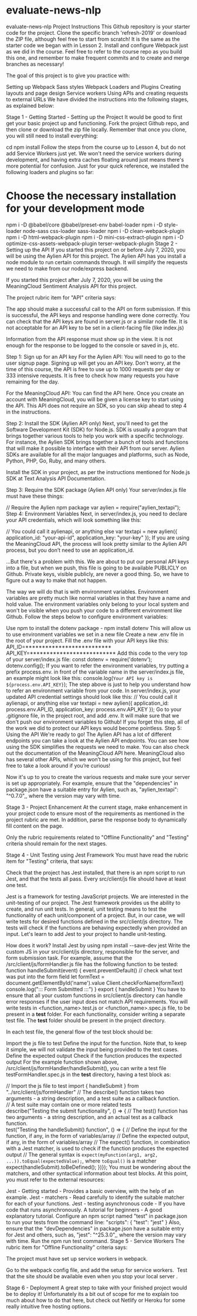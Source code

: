 # evaluate-news-nlp
evaluate-news-nlp
Project Instructions
This Github repository is your starter code for the project. Clone the specific branch 'refresh-2019' or download the ZIP file, although feel free to start from scratch! It is the same as the starter code we began with in Lesson 2. Install and configure Webpack just as we did in the course. Feel free to refer to the course repo as you build this one, and remember to make frequent commits and to create and merge branches as necessary!

The goal of this project is to give you practice with:

Setting up Webpack
Sass styles
Webpack Loaders and Plugins
Creating layouts and page design
Service workers
Using APIs and creating requests to external URLs
We have divided the instructions into the following stages, as explained below:

Stage 1 - Getting Started - Setting up the Project
It would be good to first get your basic project up and functioning. Fork the project Github repo, and then clone or download the zip file locally. Remember that once you clone, you will still need to install everything:

cd <project directory>
npm install
Follow the steps from the course up to Lesson 4, but do not add Service Workers just yet. We won't need the service workers during development, and having extra caches floating around just means there's more potential for confusion. Just for your quick reference, we installed the following loaders and plugins so far:

# Choose the necessary installation for your development mode
npm i -D @babel/core @babel/preset-env babel-loader
npm i -D style-loader node-sass css-loader sass-loader
npm i -D clean-webpack-plugin
npm i -D html-webpack-plugin
npm i -D mini-css-extract-plugin
npm i -D optimize-css-assets-webpack-plugin terser-webpack-plugin
Stage 2 - Setting up the API
If you started this project on or before July 7, 2020, you will be using the Aylien API for this project. The Aylien API has you install a node module to run certain commands through. It will simplify the requests we need to make from our node/express backend.

If you started this project after July 7, 2020, you will be using the MeaningCloud Sentiment Analysis API for this project.

The project rubric item for "API" criteria says:

The app should make a successful call to the API on form submission. If this is successful, the API keys and response handling were done correctly. You can check that the API keys are found in server.js or a similar node file. It is not acceptable for an API key to be set in a client-facing file (like index.js)

Information from the API response must show up in the view. It is not enough for the response to be logged to the console or saved in js, etc.

Step 1: Sign up for an API key
For the Aylien API: You will need to go to the user signup page. Signing up will get you an API key. Don't worry, at the time of this course, the API is free to use up to 1000 requests per day or 333 intensive requests. It is free to check how many requests you have remaining for the day.

For the MeaningCloud API: You can find the API here. Once you create an account with MeaningCloud, you will be given a license key to start using the API. This API does not require an SDK, so you can skip ahead to step 4 in the instructions.

Step 2: Install the SDK (Aylien API only)
Next, you'll need to get the Software Development Kit (SDK) for Node.js. SDK is usually a program that brings together various tools to help you work with a specific technology. For instance, the Aylien SDK brings together a bunch of tools and functions that will make it possible to interface with their API from our server. Aylien SDKs are available for all the major languages and platforms, such as Node, Python, PHP, Go, Ruby, and many others.

Install the SDK in your project, as per the instructions mentioned for Node.js SDK at Text Analysis API Documentation.

Step 3: Require the SDK package (Aylien API only)
Your server/index.js file must have these things:

// Require the Aylien npm package
var aylien = require("aylien_textapi");
Step 4: Environment Variables
Next, in server/index.js, you need to declare your API credentials, which will look something like this:

// You could call it aylienapi, or anything else
var textapi = new aylien({
  application_id: "your-api-id",
  application_key: "your-key"
});
If you are using the MeaningCloud API, the process will look pretty similar to the Aylien API process, but you don’t need to use an application_id.

...But there's a problem with this. We are about to put our personal API keys into a file, but when we push, this file is going to be available PUBLICLY on Github. Private keys, visible publicly, are never a good thing. So, we have to figure out a way to make that not happen.

The way we will do that is with environment variables. Environment variables are pretty much like normal variables in that they have a name and hold value. The environment variables only belong to your local system and won't be visible when you push your code to a different environment like Github. Follow the steps below to configure environment variables:

Use npm to install the dotenv package - npm install dotenv This will allow us to use environment variables we set in a new file
Create a new .env file in the root of your project.
Fill the .env file with your API keys like this:
API_ID=**************************
API_KEY=**************************
Add this code to the very top of your server/index.js file:
const dotenv = require('dotenv');
dotenv.config();
If you want to refer the environment variables, try putting a prefix process.env. in front of the variable name in the server/index.js file, an example might look like this:
console.log(`Your API key is ${process.env.API_KEY}`);
The step above is just to help you understand how to refer an environment variable from your code. In server/index.js, your updated API credential settings should look like this:
// You could call it aylienapi, or anything else
var textapi = new aylien({
   application_id: process.env.API_ID,
   application_key: process.env.API_KEY
});
Go to your .gitignore file, in the project root, and add .env. It will make sure that we don't push our environment variables to Github! If you forget this step, all of the work we did to protect our API keys would become pointless.
Step 5: Using the API
We're ready to go! The Aylien API has a lot of different endpoints you can take a look at the Aylien API endpoints. You can see how using the SDK simplifies the requests we need to make. You can also check out the documentation of the MeaningCloud API here. MeaningCloud also has several other APIs, which we won’t be using for this project, but feel free to take a look around if you’re curious!

Now it's up to you to create the various requests and make sure your server is set up appropriately. For example, ensure that the "dependencies" in package.json have a suitable entry for Aylien, such as, "aylien_textapi": "^0.7.0",, where the version may vary with time.

Stage 3 - Project Enhancement
At the current stage, make enhancement in your project code to ensure most of the requirements as mentioned in the project rubric are met. In addition, parse the response body to dynamically fill content on the page.

Only the rubric requirements related to "Offline Functionality" and "Testing" criteria should remain for the next stages.

Stage 4 - Unit Testing using Jest Framework
You must have read the rubric item for "Testing" criteria, that says:

Check that the project has Jest installed, that there is an npm script to run Jest, and that the tests all pass. Every src/client/js file should have at least one test.

Jest is a framework for testing JavaScript projects. We are interested in the unit-testing of our project. The Jest framework provides us the ability to create, and run unit tests. In general, unit testing means to test the functionality of each unit/component of a project. But, in our case, we will write tests for desired functions defined in the src/client/js directory. The tests will check if the functions are behaving expectedly when provided an input. Let's learn to add Jest to your project to handle unit-testing.

How does it work?
Install Jest by using npm install --save-dev jest
Write the custom JS in your src/client/js directory, responsible for the server, and form submission task. For example, assume that the /src/client/js/formHandler.js file has the following function to be tested:
function handleSubmit(event) {
    event.preventDefault()
    // check what text was put into the form field
    let formText = document.getElementById('name').value
    Client.checkForName(formText)
    console.log("::: Form Submitted :::")
}
export { handleSubmit }
You have to ensure that all your custom functions in src/client/js directory can handle error responses if the user input does not match API requirements. You will write tests in <function_name>.test.js or <function_name>.spec.js file, to be present in a __test__ folder. For each functionality, consider writing a separate test file. The __test__ folder should be present in the project directory.

In each test file, the general flow of the test block should be:

Import the js file to test
Define the input for the function. Note that, to keep it simple, we will not validate the input being provided to the test cases.
Define the expected output
Check if the function produces the expected output
For the example function shown above, /src/client/js/formHandler/handleSubmit(), you can write a test file testFormHandler.spec.js in the __test__ directory, having a test block as:

// Import the js file to test
import { handleSubmit } from "../src/client/js/formHandler"
// The describe() function takes two arguments - a string description, and a test suite as a callback function.  
// A test suite may contain one or more related tests    
describe("Testing the submit functionality", () => {
    // The test() function has two arguments - a string description, and an actual test as a callback function.  
    test("Testing the handleSubmit() function", () => {
           // Define the input for the function, if any, in the form of variables/array
           // Define the expected output, if any, in the form of variables/array
           // The expect() function, in combination with a Jest matcher, is used to check if the function produces the expected output
           // The general syntax is `expect(myFunction(arg1, arg2, ...)).toEqual(expectedValue);`, where `toEqual()` is a matcher
           expect(handleSubmit).toBeDefined();
})});
You must be wondering about the matchers, and other syntactical information about test blocks. At this point, you must refer to the external resources:

Jest - Getting started - Provides a basic overview, with the help of an example.
Jest - matchers - Read carefully to identify the suitable matcher for each of your functions.
Jest - testing asynchronous code - If you have code that runs asynchronously.
A tutorial for beginners - A good explanatory tutorial.
Configure an npm script named "test" in package.json to run your tests from the command line:
"scripts": {
    "test": "jest"
}
Also, ensure that the "devDependencies" in package.json have a suitable entry for Jest and others, such as, "jest": "^25.3.0",, where the version may vary with time.
Run the npm run test command.
Stage 5 - Service Workers
The rubric item for "Offline Functionality" criteria says:

The project must have set up service workers in webpack.

Go to the webpack config file, and add the setup for service workers.  Test that the site should be available even when you stop your local server .

Stage 6 - Deployment
A great step to take with your finished project would be to deploy it! Unfortunately its a bit out of scope for me to explain too much about how to do that here, but check out Netlify or Heroku for some really intuitive free hosting options.
